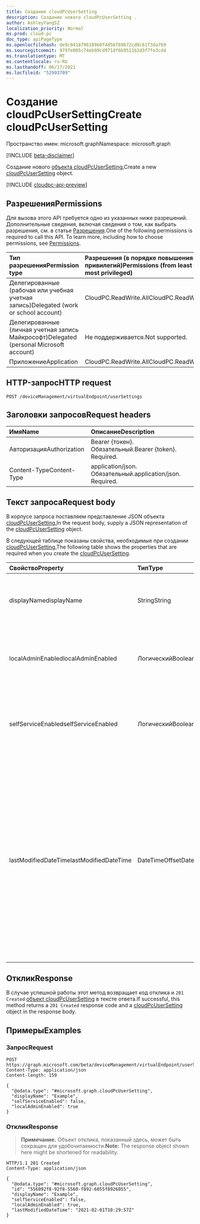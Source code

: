 ```yaml
---
title: Создание cloudPcUserSetting
description: Создание нового cloudPcUserSetting .
author: AshleyYangSZ
localization_priority: Normal
ms.prod: cloud-pc
doc_type: apiPageType
ms.openlocfilehash: de9c9418796189b0f4d56f69672cd0c61f3da7b9
ms.sourcegitcommit: 979fe005c74eb99cd971df6b9511b2d3f7fe3cd4
ms.translationtype: MT
ms.contentlocale: ru-RU
ms.lasthandoff: 06/17/2021
ms.locfileid: "52993709"
---
```

# <a name="create-cloudpcusersetting"></a><span data-ttu-id="2e719-103">Создание cloudPcUserSetting</span><span class="sxs-lookup"><span data-stu-id="2e719-103">Create cloudPcUserSetting</span></span>

<span data-ttu-id="2e719-104">Пространство имен: microsoft.graph</span><span class="sxs-lookup"><span data-stu-id="2e719-104">Namespace: microsoft.graph</span></span>

[!INCLUDE [beta-disclaimer](../../includes/beta-disclaimer.md)]

<span data-ttu-id="2e719-105">Создание нового [объекта cloudPcUserSetting.](../resources/cloudpcusersetting.md)</span><span class="sxs-lookup"><span data-stu-id="2e719-105">Create a new [cloudPcUserSetting](../resources/cloudpcusersetting.md) object.</span></span>

[!INCLUDE [cloudpc-api-preview](../../includes/cloudpc-api-preview.md)]

## <a name="permissions"></a><span data-ttu-id="2e719-106">Разрешения</span><span class="sxs-lookup"><span data-stu-id="2e719-106">Permissions</span></span>

<span data-ttu-id="2e719-p101">Для вызова этого API требуется одно из указанных ниже разрешений. Дополнительные сведения, включая сведения о том, как выбрать разрешения, см. в статье [Разрешения](/graph/permissions-reference).</span><span class="sxs-lookup"><span data-stu-id="2e719-p101">One of the following permissions is required to call this API. To learn more, including how to choose permissions, see [Permissions](/graph/permissions-reference).</span></span>

|<span data-ttu-id="2e719-109">Тип разрешения</span><span class="sxs-lookup"><span data-stu-id="2e719-109">Permission type</span></span>|<span data-ttu-id="2e719-110">Разрешения (в порядке повышения привилегий)</span><span class="sxs-lookup"><span data-stu-id="2e719-110">Permissions (from least to most privileged)</span></span>|
|:---|:---|
|<span data-ttu-id="2e719-111">Делегированные (рабочая или учебная учетная запись)</span><span class="sxs-lookup"><span data-stu-id="2e719-111">Delegated (work or school account)</span></span>|<span data-ttu-id="2e719-112">CloudPC.ReadWrite.All</span><span class="sxs-lookup"><span data-stu-id="2e719-112">CloudPC.ReadWrite.All</span></span>|
|<span data-ttu-id="2e719-113">Делегированные (личная учетная запись Майкрософт)</span><span class="sxs-lookup"><span data-stu-id="2e719-113">Delegated (personal Microsoft account)</span></span>|<span data-ttu-id="2e719-114">Не поддерживается.</span><span class="sxs-lookup"><span data-stu-id="2e719-114">Not supported.</span></span>|
|<span data-ttu-id="2e719-115">Приложение</span><span class="sxs-lookup"><span data-stu-id="2e719-115">Application</span></span>|<span data-ttu-id="2e719-116">CloudPC.ReadWrite.All</span><span class="sxs-lookup"><span data-stu-id="2e719-116">CloudPC.ReadWrite.All</span></span>|

## <a name="http-request"></a><span data-ttu-id="2e719-117">HTTP-запрос</span><span class="sxs-lookup"><span data-stu-id="2e719-117">HTTP request</span></span>

<!-- {
  "blockType": "ignored"
}
-->

``` http
POST /deviceManagement/virtualEndpoint/userSettings
```

## <a name="request-headers"></a><span data-ttu-id="2e719-118">Заголовки запросов</span><span class="sxs-lookup"><span data-stu-id="2e719-118">Request headers</span></span>

| <span data-ttu-id="2e719-119">Имя</span><span class="sxs-lookup"><span data-stu-id="2e719-119">Name</span></span>          | <span data-ttu-id="2e719-120">Описание</span><span class="sxs-lookup"><span data-stu-id="2e719-120">Description</span></span>                |
| :------------ | :------------------------  |
| <span data-ttu-id="2e719-121">Авторизация</span><span class="sxs-lookup"><span data-stu-id="2e719-121">Authorization</span></span> | <span data-ttu-id="2e719-p102">Bearer {токен}. Обязательный.</span><span class="sxs-lookup"><span data-stu-id="2e719-p102">Bearer {token}. Required.</span></span>  |
| <span data-ttu-id="2e719-124">Content-Type</span><span class="sxs-lookup"><span data-stu-id="2e719-124">Content-Type</span></span>  | <span data-ttu-id="2e719-p103">application/json. Обязательный.</span><span class="sxs-lookup"><span data-stu-id="2e719-p103">application/json. Required.</span></span>|

## <a name="request-body"></a><span data-ttu-id="2e719-127">Текст запроса</span><span class="sxs-lookup"><span data-stu-id="2e719-127">Request body</span></span>

<span data-ttu-id="2e719-128">В корпусе запроса поставляем представление JSON объекта [cloudPcUserSetting.](../resources/cloudpcusersetting.md)</span><span class="sxs-lookup"><span data-stu-id="2e719-128">In the request body, supply a JSON representation of the [cloudPcUserSetting](../resources/cloudpcusersetting.md) object.</span></span>

<span data-ttu-id="2e719-129">В следующей таблице показаны свойства, необходимые при создании [cloudPcUserSetting.](../resources/cloudpcusersetting.md)</span><span class="sxs-lookup"><span data-stu-id="2e719-129">The following table shows the properties that are required when you create the [cloudPcUserSetting](../resources/cloudpcusersetting.md).</span></span>

|<span data-ttu-id="2e719-130">Свойство</span><span class="sxs-lookup"><span data-stu-id="2e719-130">Property</span></span>|<span data-ttu-id="2e719-131">Тип</span><span class="sxs-lookup"><span data-stu-id="2e719-131">Type</span></span>|<span data-ttu-id="2e719-132">Описание</span><span class="sxs-lookup"><span data-stu-id="2e719-132">Description</span></span>|
|:---|:---|:---|
|<span data-ttu-id="2e719-133">displayName</span><span class="sxs-lookup"><span data-stu-id="2e719-133">displayName</span></span>|<span data-ttu-id="2e719-134">String</span><span class="sxs-lookup"><span data-stu-id="2e719-134">String</span></span>|<span data-ttu-id="2e719-135">Имя параметра, которое отображается в пользовательском интерфейсе.</span><span class="sxs-lookup"><span data-stu-id="2e719-135">The setting name as it appears in the UI.</span></span> |
|<span data-ttu-id="2e719-136">localAdminEnabled</span><span class="sxs-lookup"><span data-stu-id="2e719-136">localAdminEnabled</span></span>|<span data-ttu-id="2e719-137">Логический</span><span class="sxs-lookup"><span data-stu-id="2e719-137">Boolean</span></span>|<span data-ttu-id="2e719-138">Чтобы включить локальный параметр администрирования, измените этот параметр на `True` . </span><span class="sxs-lookup"><span data-stu-id="2e719-138">To turn on the local admin option, change this setting to `True`. </span></span> |
|<span data-ttu-id="2e719-139">selfServiceEnabled</span><span class="sxs-lookup"><span data-stu-id="2e719-139">selfServiceEnabled</span></span>|<span data-ttu-id="2e719-140">Логический</span><span class="sxs-lookup"><span data-stu-id="2e719-140">Boolean</span></span>|<span data-ttu-id="2e719-141">Чтобы включить параметр самообслуживки, измените этот параметр на `True` . </span><span class="sxs-lookup"><span data-stu-id="2e719-141">To turn on the self service option, change this setting to `True`. </span></span>|
|<span data-ttu-id="2e719-142">lastModifiedDateTime</span><span class="sxs-lookup"><span data-stu-id="2e719-142">lastModifiedDateTime</span></span>|<span data-ttu-id="2e719-143">DateTimeOffset</span><span class="sxs-lookup"><span data-stu-id="2e719-143">DateTimeOffset</span></span>|<span data-ttu-id="2e719-144">Последняя дата и время изменения параметра.</span><span class="sxs-lookup"><span data-stu-id="2e719-144">The last date and time the setting was modified.</span></span> <span data-ttu-id="2e719-145">Тип Timestamp представляет сведения о дате и времени с помощью формата ISO 8601 и всегда находится во времени UTC.</span><span class="sxs-lookup"><span data-stu-id="2e719-145">The Timestamp type represents the date and time information using ISO 8601 format and is always in UTC time.</span></span> <span data-ttu-id="2e719-146">Например, полночь UTC 1 января 2014 г. выглядит так: '2014-01-01T00:00:00Z'.</span><span class="sxs-lookup"><span data-stu-id="2e719-146">For example, midnight UTC on Jan 1, 2014 looks like this: '2014-01-01T00:00:00Z'.</span></span> |

## <a name="response"></a><span data-ttu-id="2e719-147">Отклик</span><span class="sxs-lookup"><span data-stu-id="2e719-147">Response</span></span>

<span data-ttu-id="2e719-148">В случае успешной работы этот метод возвращает код отклика и `201 Created` [объект cloudPcUserSetting](../resources/cloudpcusersetting.md) в тексте ответа.</span><span class="sxs-lookup"><span data-stu-id="2e719-148">If successful, this method returns a `201 Created` response code and a [cloudPcUserSetting](../resources/cloudpcusersetting.md) object in the response body.</span></span>

## <a name="examples"></a><span data-ttu-id="2e719-149">Примеры</span><span class="sxs-lookup"><span data-stu-id="2e719-149">Examples</span></span>

### <a name="request"></a><span data-ttu-id="2e719-150">Запрос</span><span class="sxs-lookup"><span data-stu-id="2e719-150">Request</span></span>
<!-- {
  "blockType": "request",
  "name": "create_cloudpcusersetting_from_"
}
-->
``` http
POST https://graph.microsoft.com/beta/deviceManagement/virtualEndpoint/userSettings
Content-Type: application/json
Content-length: 159

{
  "@odata.type": "#microsoft.graph.cloudPcUserSetting",
  "displayName": "Example",
  "selfServiceEnabled": false,
  "localAdminEnabled": true
}
```


### <a name="response"></a><span data-ttu-id="2e719-151">Отклик</span><span class="sxs-lookup"><span data-stu-id="2e719-151">Response</span></span>
><span data-ttu-id="2e719-152">**Примечание.** Объект отклика, показанный здесь, может быть сокращен для удобочитаемости.</span><span class="sxs-lookup"><span data-stu-id="2e719-152">**Note:** The response object shown here might be shortened for readability.</span></span>
<!-- {
  "blockType": "response",
  "truncated": true,
  "@odata.type": "microsoft.graph.cloudPcUserSetting"
}
-->
``` http
HTTP/1.1 201 Created
Content-Type: application/json

{
  "@odata.type": "#microsoft.graph.cloudPcUserSetting",
  "id": "556092f8-92f8-5560-f892-6055f8926055",
  "displayName": "Example",
  "selfServiceEnabled": false,
  "localAdminEnabled": true,
  "lastModifiedDateTime": "2021-02-01T10:29:57Z"  
}
```

